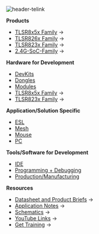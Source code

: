 
![header-telink]({{site.baseurl}}/big-header.jpg)

**Products**
- [TLSR8x5x Family](https://telinkgithub.github.io/TLSR8x5x-Family/ "TLSR8x5x") →
- [TLSR826x Family](https://telinkgithub.github.io/TLSR826x-Family/ "TLSR826x") →
- [TLSR823x Family](https://telinkgithub.github.io/TLSR823x-Family/ "TLSR823x") →
- [2.4G-SoC-Family](https://telinkgithub.github.io/2.4G-SoC-Family/ "2.4G-SoC") →

**Hardware for Development**
- [DevKits](https://telinkgithub.github.io/DevKits/ "DevKits") 
- [Dongles](https://telinkgithub.github.io/Dongles/ "Dongles") 
- [Modules](https://telinkgithub.github.io/Modules/ "Mouse")
- [TLSR8x5x Family](http://wiki.telink-semi.cn/dokuwiki/doku.php?id=menu:hardware:generic_boards "TLSR8x5x") →
- [TLSR823x Family](http://wiki.telink-semi.cn/dokuwiki/doku.php?id=menu:hardware:tlsr8232_boards "TLSR823x") →

**Application/Solution Specific**
- [ESL](https://telinkgithub.github.io/ESL/ "ESL") 
- [Mesh](https://telinkgithub.github.io/Mesh/ "Mesh") 
- [Mouse](https://telinkgithub.github.io/Mouse/ "Mouse") 
- [PC](https://telinkgithub.github.io/PC/ "PC") 

**Tools/Software for Development**
- [IDE](https://telinkgithub.github.io/IDE-SDK/ "IDE-SDK") 
- [Programming + Debugging](https://telinkgithub.github.io/Testing-Debugging/ "Testing-Debugging") 
- [Production/Manufacturing](https://telinkgithub.github.io/Production-Manufacturing/ "Testing-Debugging") 

**Resources**
- [Datasheet and Product Briefs](https://telinkgithub.github.io/item-4/ "ESL") →
- [Application Notes](https://telinkgithub.github.io/item-4/ "Mesh") →
- [Schematics](https://telinkgithub.github.io/item-4/ "Mouse") →
- [YouTube Links](https://telinkgithub.github.io/item-4/ "PC") →
- [Get Training](https://telinkgithub.github.io/item-4/ "PC") →
